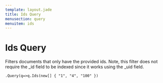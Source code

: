 ```yaml
---
template: layout.jade
title: Ids Query
menusection: query
menuitem: ids
---
```



# Ids Query

Filters documents that only have the provided ids. Note, this filter does not require the _id field to be indexed since it works using the _uid field.

	.Query(q=>q.Ids(new[] { "1", "4", "100" })

